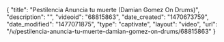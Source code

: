 {
    "title": "Pestilencia  Anuncia tu muerte  (Damian Gomez On Drums)",
    "description": "",
    "videoid": "68815863",
    "date_created": "1470673759",
    "date_modified": "1477071875",
    "type": "captivate",
    "layout": "video",
    "url": "\/v\/pestilencia-anuncia-tu-muerte-damian-gomez-on-drums\/68815863"
}